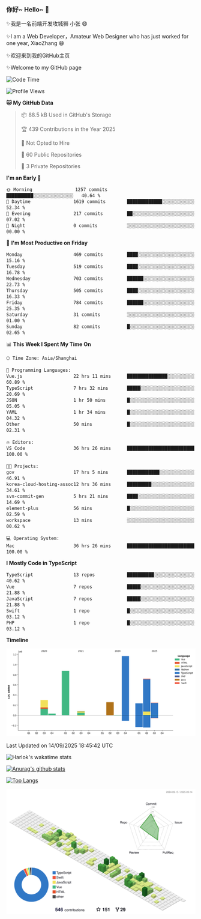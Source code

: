 ### 你好~ Hello~ 👋

✨我是一名前端开发攻城狮 小张 😄

✨I am a Web Developer，Amateur Web Designer who has just worked for one year, XiaoZhang 😄

✨欢迎来到我的GitHub主页

✨Welcome to my GitHub page
<!--
**7148505/7148505** is a ✨ _special_ ✨ repository because its `README.md` (this file) appears on your GitHub profile.

Here are some ideas to get you started:

- 🔭 I’m currently working on ...
- 🌱 I’m currently learning ...
- 👯 I’m looking to collaborate on ...
- 🤔 I’m looking for help with ...
- 💬 Ask me about ...
- 📫 How to reach me: ...
- 😄 Pronouns: ...
- ⚡ Fun fact: ...
-->

<!--START_SECTION:waka-->
![Code Time](http://img.shields.io/badge/Code%20Time-2%2C996%20hrs%2012%20mins-blue)

![Profile Views](http://img.shields.io/badge/Profile%20Views-10-blue)

**🐱 My GitHub Data** 

> 📦 88.5 kB Used in GitHub's Storage 
 > 
> 🏆 439 Contributions in the Year 2025
 > 
> 🚫 Not Opted to Hire
 > 
> 📜 60 Public Repositories 
 > 
> 🔑 3 Private Repositories 
 > 
**I'm an Early 🐤** 

```text
🌞 Morning                1257 commits        ██████████░░░░░░░░░░░░░░░   40.64 % 
🌆 Daytime                1619 commits        █████████████░░░░░░░░░░░░   52.34 % 
🌃 Evening                217 commits         ██░░░░░░░░░░░░░░░░░░░░░░░   07.02 % 
🌙 Night                  0 commits           ░░░░░░░░░░░░░░░░░░░░░░░░░   00.00 % 
```
📅 **I'm Most Productive on Friday** 

```text
Monday                   469 commits         ████░░░░░░░░░░░░░░░░░░░░░   15.16 % 
Tuesday                  519 commits         ████░░░░░░░░░░░░░░░░░░░░░   16.78 % 
Wednesday                703 commits         ██████░░░░░░░░░░░░░░░░░░░   22.73 % 
Thursday                 505 commits         ████░░░░░░░░░░░░░░░░░░░░░   16.33 % 
Friday                   784 commits         ██████░░░░░░░░░░░░░░░░░░░   25.35 % 
Saturday                 31 commits          ░░░░░░░░░░░░░░░░░░░░░░░░░   01.00 % 
Sunday                   82 commits          █░░░░░░░░░░░░░░░░░░░░░░░░   02.65 % 
```


📊 **This Week I Spent My Time On** 

```text
🕑︎ Time Zone: Asia/Shanghai

💬 Programming Languages: 
Vue.js                   22 hrs 11 mins      ███████████████░░░░░░░░░░   60.89 % 
TypeScript               7 hrs 32 mins       █████░░░░░░░░░░░░░░░░░░░░   20.69 % 
JSON                     1 hr 50 mins        █░░░░░░░░░░░░░░░░░░░░░░░░   05.05 % 
YAML                     1 hr 34 mins        █░░░░░░░░░░░░░░░░░░░░░░░░   04.32 % 
Other                    50 mins             █░░░░░░░░░░░░░░░░░░░░░░░░   02.31 % 

🔥 Editors: 
VS Code                  36 hrs 26 mins      █████████████████████████   100.00 % 

🐱‍💻 Projects: 
gov                      17 hrs 5 mins       ████████████░░░░░░░░░░░░░   46.91 % 
korea-cloud-hosting-assoc12 hrs 36 mins      █████████░░░░░░░░░░░░░░░░   34.61 % 
svn-commit-gen           5 hrs 21 mins       ████░░░░░░░░░░░░░░░░░░░░░   14.69 % 
element-plus             56 mins             █░░░░░░░░░░░░░░░░░░░░░░░░   02.59 % 
workspace                13 mins             ░░░░░░░░░░░░░░░░░░░░░░░░░   00.62 % 

💻 Operating System: 
Mac                      36 hrs 26 mins      █████████████████████████   100.00 % 
```

**I Mostly Code in TypeScript** 

```text
TypeScript               13 repos            ██████████░░░░░░░░░░░░░░░   40.62 % 
Vue                      7 repos             █████░░░░░░░░░░░░░░░░░░░░   21.88 % 
JavaScript               7 repos             █████░░░░░░░░░░░░░░░░░░░░   21.88 % 
Swift                    1 repo              █░░░░░░░░░░░░░░░░░░░░░░░░   03.12 % 
PHP                      1 repo              █░░░░░░░░░░░░░░░░░░░░░░░░   03.12 % 
```



**Timeline**

![Lines of Code chart](https://raw.githubusercontent.com/littleCareless/littleCareless/master/assets/bar_graph.png)


 Last Updated on 14/09/2025 18:45:42 UTC
<!--END_SECTION:waka-->
![Harlok's wakatime stats](https://github-readme-stats.vercel.app/api/wakatime?username=littleCareless)

[![Anurag's github stats](https://github-readme-stats.vercel.app/api?username=littleCareless)](https://github.com/anuraghazra/github-readme-stats)

[![Top Langs](https://github-readme-stats.vercel.app/api/top-langs/?username=littleCareless&layout=compact)](https://github.com/anuraghazra/github-readme-stats)

![](./profile-3d-contrib/profile-green-animate.svg)
